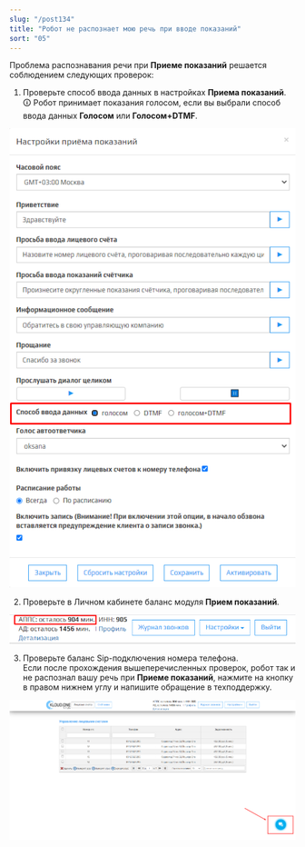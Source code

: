 ```yaml
---
slug: "/post134"
title: "Робот не распознает мою речь при вводе показаний"
sort: "05"
---
```


Проблема распознавания речи при **Приеме показаний** решается соблюдением следующих проверок:  
1. Проверьте способ ввода данных в настройках **Приема показаний**.  
🛈 Робот принимает показания голосом, если вы выбрали способ ввода данных **Голосом** или **Голосом+DTMF**.

![Картинка](./images/butt_dont_recognize_my_speech_1.png)

2. Проверьте в Личном кабинете баланс модуля **Прием показаний**.

![Картинка](./images/butt_dont_recognize_my_speech_2.png)

3. Проверьте баланс Sip-подключения номера телефона.  
Если после прохождения вышеперечисленных проверок, робот так и не распознал вашу речь при **Приеме показаний**, нажмите на кнопку  в правом нижнем углу и напишите обращение в техподдержку.

![Картинка](./images/butt_not_ok.png)